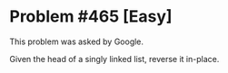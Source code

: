 # Problem #465 [Easy]

This problem was asked by Google.

Given the head of a singly linked list, reverse it in-place.
